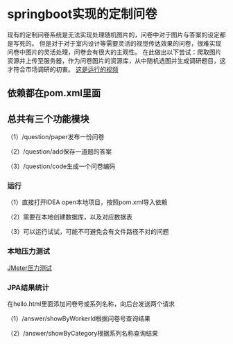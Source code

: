 # springboot实现的定制问卷
现有的定制问卷系统是无法实现处理随机图片的，问卷中对于图片与答案的设定都是写死的。
但是对于对于室内设计等需要灵活的视觉传达效果的问卷，很难实现问卷中图片的灵活处理，问卷会有很大的主观性。
在此做出以下尝试：爬取图片资源并上传至服务器，作为问卷图片的资源库，从中随机选图并生成调研题目，这才符合市场调研的初衷。
[这是运行的视频](https://www.bilibili.com/video/av94617689)
## 依赖都在pom.xml里面
## 总共有三个功能模块
（1）/question/paper发布一份问卷

（2）/question/add保存一道题的答案

（3）/question/code生成一个问卷编码
### 运行
（1）直接打开IDEA open本地项目，按照pom.xml导入依赖

（2）需要在本地创建数据库，以及对应数据表

（3）可以运行试试，可能不可避免会有文件路径不对的问题

### 本地压力测试
[JMeter压力测试](https://www.bilibili.com/video/av94782753)
### JPA结果统计
在hello.html里面添加问卷号或系列名称，向后台发送两个请求

（1）/answer/showByWorkerId根据问卷号查询结果

（2）/answer/showByCategory根据系列名称查询结果
